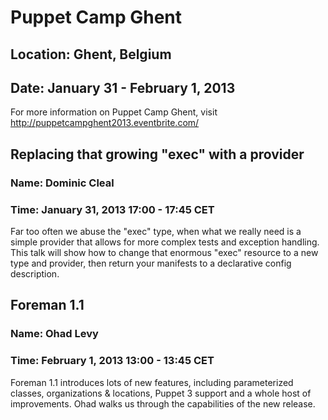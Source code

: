 # Puppet Camp Ghent
## Location: Ghent, Belgium
## Date: January 31 - February 1, 2013

For more information on Puppet Camp Ghent, visit http://puppetcampghent2013.eventbrite.com/


## Replacing that growing "exec" with a provider
### Name: Dominic Cleal
### Time: January 31, 2013 17:00 - 17:45 CET

Far too often we abuse the "exec" type, when what we really need is a simple provider that allows for more complex tests and exception handling.  This talk will show how to change that enormous "exec" resource to a new type and provider, then return your manifests to a declarative config description.


## Foreman 1.1
### Name: Ohad Levy
### Time: February 1, 2013 13:00 - 13:45 CET

Foreman 1.1 introduces lots of new features, including parameterized classes, organizations & locations, Puppet 3 support and a whole host of improvements.  Ohad walks us through the capabilities of the new release.
